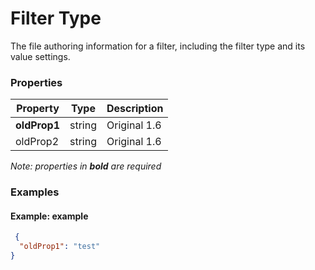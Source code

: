 # Filter Type

The file authoring information for a filter, including the filter type and its value settings.

### Properties

| Property | Type | Description |
| --- | --- | --- |
| **oldProp1** | string | Original 1.6 |
| oldProp2 | string | Original 1.6 |

*Note: properties in **bold** are required*

### Examples 

#### Example: example 

```json
 {
  "oldProp1": "test"
} 
```

